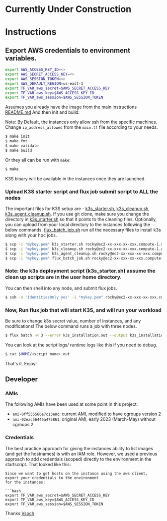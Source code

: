 # Currently Under Construction

# Instructions

## Export AWS credentials to environment variables.

```bash
export AWS_ACCESS_KEY_ID=<>
export AWS_SECRET_ACCESS_KEY=<>
export AWS_SESSION_TOKEN=<>
export AWS_DEFAULT_REGION=us-east-1
export TF_VAR_aws_secret=$AWS_SECRET_ACCESS_KEY 
export TF_VAR_aws_key=$AWS_ACCESS_KEY_ID 
export TF_VAR_aws_session=$AWS_SESSION_TOKEN 
```

Assumes you already have the image from the main instructions [README.md](../../README.md) 
And then init and build:

Note: By Default, the instances only allow ssh from the specific machines. Change `ip_address_allowed` from the `main.tf` file according to your needs. 

```bash
$ make init
$ make fmt
$ make validate
$ make build
```

Or they all can be run with `make`:

```bash
$ make
```
K3S binary will be available in the instances once they are launched.

### Upload K3S starter script and flux job submit script to ALL the nodes
The important files for K3S setup are - [k3s_starter.sh](../scripts/k3s_starter.sh), [k3s_cleanup.sh](../scripts/k3s_cleanup.sh), [k3s_agent_cleanup.sh](../scripts/k3s_agent_cleanup.sh). If you use git clone, make sure you change the directory in [k3s_starter.sh](scripts/k3s_starter.sh) so that it points to the cleaning files. Optionally, you can upload from your local directory to the instances following the below commands. [flux_batch_job.sh](../scripts/flux_batch_job.sh) run all the necessary files to install k3s along with your hpc jobs.

```bash
$ scp -i "mykey.pem" k3s_starter.sh rocky@ec2-xx-xxx-xx-xxx.compute-1.amazonaws.com
$ scp -i "mykey.pem" k3s_cleanup.sh rocky@ec2-xx-xxx-xx-xxx.compute-1.amazonaws.com
$ scp -i "mykey.pem" k3s_agent_cleanup.sh rocky@ec2-xx-xxx-xx-xxx.compute-1.amazonaws.com
$ scp -i "mykey.pem" flux_batch_job.sh rocky@ec2-xx-xxx-xx-xxx.compute-1.amazonaws.com
```

### Note: the k3s deployment script (k3s_starter.sh) assume the clean up scripts are in the user home directory.

You can then shell into any node, and submit flux jobs.

```bash
$ ssh -o 'IdentitiesOnly yes' -i "mykey.pem" rocky@ec2-xx-xxx-xx-xxx.compute-1.amazonaws.com
```

### Now, Run flux job that will start K3S, and will run your workload
Be sure to change k3s secret value, number of instances, and any modifications!
The below command runs a job with three nodes. 

```bash
$ flux batch -N 3 --error k3s_installation.out --output k3s_installation.out flux_batch_job.sh "k3s_secret_token"
```

You can look at the script logs/ runtime logs like this if you need to debug.
```bash
$ cat $HOME/<script_name>.out
```

That's it. Enjoy!

## Developer

### AMIs

The following AMIs have been used at some point in this project:

  - `ami-0ff535566e7c13e8c`: current AMI, modified to have cgroups version 2 
  - `ami-02eac56446a475861`: original AMI, early 2023 (March-May) without cgroups 2

### Credentials

The best practice approach for giving the instances ability to list images (and get the hostnames)
is with an IAM role. However, we used a previous approach to add credentials (scoped) directly to
the environment in the startscript. That looked like this:

```
Since we want to get hosts on the instance using the aws client, export your credentials to the environment
for the instances:

```bash
export TF_VAR_aws_secret=$AWS_SECRET_ACCESS_KEY 
export TF_VAR_aws_key=$AWS_ACCESS_KEY_ID 
export TF_VAR_aws_session=$AWS_SESSION_TOKEN 
```

Thanks [Vsoch](https://github.com/vsoch)
